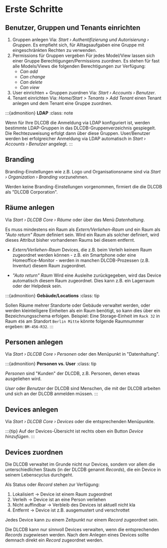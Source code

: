 # Erste Schritte

## Benutzer, Gruppen und Tenants einrichten

1. Gruppen anlegen
   Via: *Start › Authentifizierung und Autorisierung › Gruppen*. Es empfieht sich, für Alltagsaufgaben eine Gruppe mit eingeschränkten Rechten zu verwenden.
1. Permissions für Gruppen vergeben
   Für jedes Model/View lassen sich einer Gruppe Berechtigungen/Permissions zuordnen. Es stehen für fast alle Models/Views die folgenden Berechtigungen zur Verfügung:
   * *Can add*
   * *Can change*
   * *Can delete*
   * *Can view*
1. User einrichten + Gruppen zuordnen
   Via: *Start › Accounts › Benutzer*.
1. Tenant einrichten
   Via: *Home/Start > Tenants > Add Tenant* einen Tenant anlegen und dem Tenant eine Gruppe zuordnen.

:::{admonition} **LDAP**
:class: note

Wenn für Ihre DLCDB die Anmeldung via LDAP konfiguriert ist, werden bestimmte LDAP-Gruppen in das DLCDB-Gruppenverzeichnis gespiegelt. Die Rechtezuweisung erfolgt dann über diese Gruppen. User/Benutzer werden bei erfolgreicher Anmeldung via LDAP automatisch in *Start › Accounts › Benutzer* angelegt.
:::

## Branding

Branding-Einstellungen wie z.B. Logo und Organisationsname sind via *Start › Organization › Branding* vorzunehmen.

Werden keine Branding-Einstellungen vorgenommen, firmiert die die DLCDB als "DLCDB Corporation".

## Räume anlegen

Via *Start › DLCDB Core › Räume* oder über das Menü *Datenhaltung*.

Es muss mindestens ein Raum als *Extern/Verliehen-Raum* und ein Raum als *"Auto return" Raum* definiert sein. Wird ein Raum als solcher definiert, wird dieses Attribut bisher vorhandenen Raums bei diesem entfernt.

* *Extern/Verliehen-Raum*
  Devices, die z.B. beim Verleih keinem Raum zugeordnet werden können - z.B. ein Smartphone oder eine Homeoffice-Monitor - werden in manchen DLCDB-Prozessen (z.B. Inventur) diesem Raum zugeordnet.

* *"Auto return" Raum*
  Wird eine Ausleihe zurückgegeben, wird das Device automatisch diesem Raum zugeordnet. Dies kann z.B. ein Lagerraum oder der Helpdesk sein.

:::{admonition} **Gebäude/Locations**
:class: tip

Sollen Räume mehrer Standorte oder Gebäude verwaltet werden, oder werden kleinteiligere Einheiten als ein Raum benötigt, so kann dies über ein Bezeichnungsschema erfolgen. Beispiel: Eine Storage-Einheit im `Rack 32` in Raum `456` am Standort `Berlin Mitte` könnte folgende Raumnummer ergeben: `BM-456-R32`.
:::

## Personen anlegen

Via *Start › DLCDB Core › Personen* oder den Menüpunkt in "Datenhaltung".

:::{admonition} **Personen vs. User**
:class: tip

*Personen* sind "Kunden" der DLCDB, z.B. Personen, denen etwas ausgeliehen wird.

*User* oder *Benutzer* der DLCDB sind Menschen, die mit der DLCDB arbeiten und sich an der DLCDB anmelden müssen.
:::

## Devices anlegen

Via *Start › DLCDB Core › Devices* oder die entsprechenden Menüpunkte.

:::{tip}
Auf der Devices-Übersicht ist rechts oben ein Button *Device hinzufügen*.
:::

## Devices zuordnen

Die DLCDB verwaltet im Grunde nicht nur Devices, sondern vor allem die unterschiedlichen Stauts (in der DLCDB genannt *Records*), die ein Device in seinem Lebenscyclus durchgeht.

Als Status oder *Record* stehen zur Verfügung:

1. Lokalisiert → Device ist einem Raum zugeordnet
1. Verleih → Device ist an eine Person verliehen
1. Nicht auffindbar → Verbleib des Devices ist aktuell nicht kla
1. Entfernt → Device ist z.B. ausgemustert und verschrottet

Jedes Device kann zu einem Zeitpunkt nur einem *Record* zugeordnet sein.

Die DLCDB kann nur sinnvoll Devices verwalten, wenn die entsprechenden *Records* zugewiesen werden. Nach dem Anlegen eines Devices sollte demnach direkt ein *Record* zugeordnet werden.
